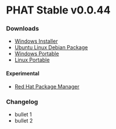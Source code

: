 # PHAT Stable v0.0.44

### Downloads
* [Windows Installer](https://github.com/chgibb/PHAT/releases/download/0.0.44/phat-win32-x64-setup.exe)  
* [Ubuntu Linux Debian Package](https://github.com/chgibb/PHAT/releases/download/0.0.44/phat_0.0.44_amd64.deb)  
* [Windows Portable](https://github.com/chgibb/PHAT/releases/download/0.0.44/phat-win32-x64-portable.zip)  
* [Linux Portable](https://github.com/chgibb/PHAT/releases/download/0.0.44/phat-linux-x64-portable.tar.gz)
#### Experimental
* [Red Hat Package Manager](https://github.com/chgibb/PHAT/releases/download/0.0.44/phat-0.0.44.x86_64.rpm)

### Changelog
* bullet 1
* bullet 2
